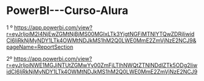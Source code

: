 # PowerBI---Curso-Alura

1 º https://app.powerbi.com/view?r=eyJrIjoiM2I4NjEwZGMtNjBjMS00MGIxLTk3YjgtNGFiMTNlYTQwZDRjIiwidCI6IjRkNjMyNDY1LTk4OWMtNDJkMS1hM2Q0LWE0MmE2ZmVjNzE2NCJ9&pageName=ReportSection


2º https://app.powerbi.com/view?r=eyJrIjoiNWE1MGJjNTUtZGMwYy00ZmFjLTlhNWQtZTNlNDdlZTk5ODg2IiwidCI6IjRkNjMyNDY1LTk4OWMtNDJkMS1hM2Q0LWE0MmE2ZmVjNzE2NCJ9
